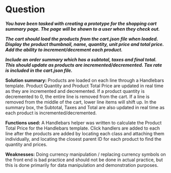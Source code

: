 # Question
**_You have been tasked with creating a prototype for the shopping cart summary page. The page will be shown to a user when they check out._**

**_The cart should load the products from the cart.json file when loaded. Display the product thumbnail, name, quantity, unit price and total price. Add the ability to increment/decrement each product._**

**_Include an order summary which has a subtotal, taxes and final total. This should update as products are incremented/decremented. Tax rate is included in the cart.json file._**

**Solution summary:** Products are loaded on each line through a Handlebars template. Product Quantity and Product Total Price are updated in real time as they are incremented and decremented. If a product quantity is decremented to 0, the entire line is removed from the cart. If a line is removed from the middle of the cart, lower line items will shift up.
In the summary box, the Subtotal, Taxes and Total are also updated in real time as each product is incremented/decremented.

**Functions used:** A Handlebars helper was written to calculate the Product Total Price for the Handlebars template. Click handlers are added to each line after the products are added by locating each class and attaching them individually, and locating the closest parent ID for each product to find the quantity and prices.

**Weaknesses:** Doing currency manipulation / replacing currency symbols on the front end is bad practice and should not be done in actual practice, but this is done primarily for data manipulation and demonstration purposes.